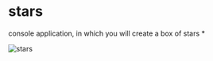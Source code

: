 # stars
console application, in which you will create a box of stars *

![stars](https://user-images.githubusercontent.com/114512559/194769046-7f46c129-e17a-4403-97de-c865a669f8fd.png)
